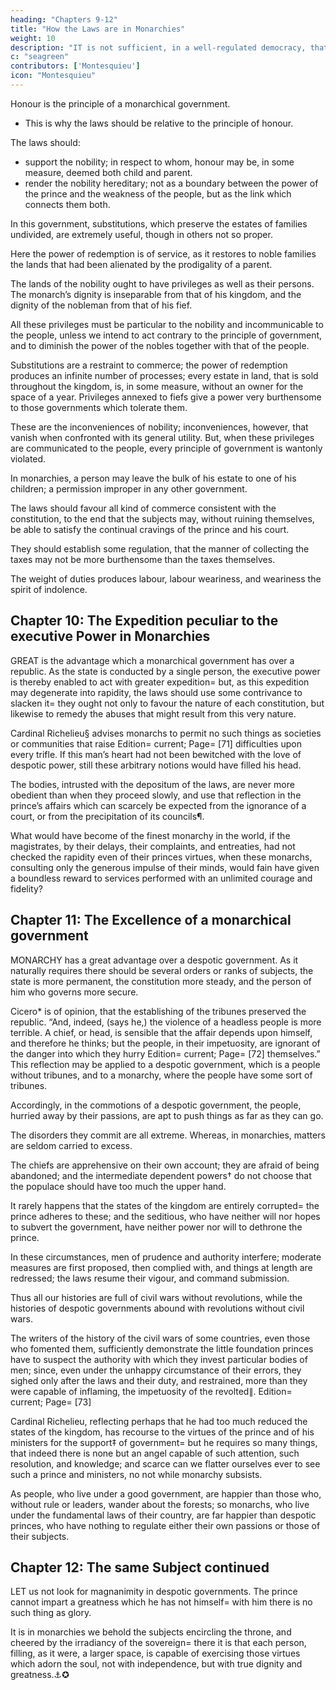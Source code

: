 ```yaml
---
heading: "Chapters 9-12"
title: "How the Laws are in Monarchies"
weight: 10
description: "IT is not sufficient, in a well-regulated democracy, that the divisions of land be equal"
c: "seagreen"
contributors: ['Montesquieu']
icon: "Montesquieu"
---
```




Honour is the principle of a monarchical government. 
- This is why the laws should be relative to the principle of honour.


The laws should:
- support the nobility; in respect to whom, honour may be, in some measure, deemed both child and parent.
- render the nobility hereditary; not as a boundary between the power of the prince and the weakness of the people, but as the link which connects them both.

In this government, substitutions, which preserve the estates of families undivided, are extremely useful, though in others not so proper.

Here the power of redemption is of service, as it restores to noble families the lands that had been alienated by the prodigality of a parent.

The lands of the nobility ought to have privileges as well as their persons. The monarch’s dignity is inseparable from that of his kingdom, and the dignity of the nobleman from that of his fief.

All these privileges must be particular to the nobility and incommunicable to the people, unless we intend to act contrary to the principle of government, and to diminish the power of the nobles together with that of the people.

Substitutions are a restraint to commerce; the power of redemption produces an infinite number of processes; every estate in land, that is sold throughout the kingdom, is, in some measure, without an owner for the space of a year. Privileges annexed to fiefs give a power very burthensome to those governments which tolerate them. 

These are the inconveniences of nobility; inconveniences, however, that vanish when confronted with its general utility. But, when these privileges are communicated to the people, every principle of government is wantonly violated.

In monarchies, a person may leave the bulk of his estate to one of his children; a permission improper in any other government.

The laws should favour all kind of commerce consistent with the constitution, to the end that the subjects may, without ruining themselves, be able to satisfy the continual cravings of the prince and his court.

They should establish some regulation, that the manner of collecting the taxes may not be more burthensome than the taxes themselves.

The weight of duties produces labour, labour weariness, and weariness the spirit of indolence.


## Chapter 10: The Expedition peculiar to the executive Power in Monarchies

GREAT is the advantage which a monarchical government has over a republic. As the state is conducted by a single person, the executive power is thereby enabled to act with greater expedition=  but, as this expedition may degenerate into rapidity, the laws should use some contrivance to slacken it=  they ought not only to favour the nature of each constitution, but likewise to remedy the abuses that might result from this very nature.

Cardinal Richelieu§ advises monarchs to permit no such things as societies or communities that raise Edition=  current; Page=  [71] difficulties upon every trifle. If this man’s heart had not been bewitched with the love of despotic power, still these arbitrary notions would have filled his head.

The bodies, intrusted with the depositum of the laws, are never more obedient than when they proceed slowly, and use that reflection in the prince’s affairs which can scarcely be expected from the ignorance of a court, or from the precipitation of its councils¶.

What would have become of the finest monarchy in the world, if the magistrates, by their delays, their complaints, and entreaties, had not checked the rapidity even of their princes virtues, when these monarchs, consulting only the generous impulse of their minds, would fain have given a boundless reward to services performed with an unlimited courage and fidelity?


## Chapter 11: The Excellence of a monarchical government


MONARCHY has a great advantage over a despotic government. As it naturally requires there should be several orders or ranks of subjects, the state is more permanent, the constitution more steady, and the person of him who governs more secure.

Cicero* is of opinion, that the establishing of the tribunes preserved the republic. “And, indeed, (says he,) the violence of a headless people is more terrible. A chief, or head, is sensible that the affair depends upon himself, and therefore he thinks; but the people, in their impetuosity, are ignorant of the danger into which they hurry Edition=  current; Page=  [72] themselves.” This reflection may be applied to a despotic government, which is a people without tribunes, and to a monarchy, where the people have some sort of tribunes.

Accordingly, in the commotions of a despotic government, the people, hurried away by their passions, are apt to push things as far as they can go.

The disorders they commit are all extreme. Whereas, in monarchies, matters are seldom carried to excess. 

The chiefs are apprehensive on their own account; they are afraid of being abandoned; and the intermediate dependent powers† do not choose that the populace should have too much the upper hand. 

It rarely happens that the states of the kingdom are entirely corrupted=  the prince adheres to these; and the seditious, who have neither will nor hopes to subvert the government, have neither power nor will to dethrone the prince.

In these circumstances, men of prudence and authority interfere; moderate measures are first proposed, then complied with, and things at length are redressed; the laws resume their vigour, and command submission.

Thus all our histories are full of civil wars without revolutions, while the histories of despotic governments abound with revolutions without civil wars.

The writers of the history of the civil wars of some countries, even those who fomented them, sufficiently demonstrate the little foundation princes have to suspect the authority with which they invest particular bodies of men; since, even under the unhappy circumstance of their errors, they sighed only after the laws and their duty, and restrained, more than they were capable of inflaming, the impetuosity of the revolted∥.
Edition=  current; Page=  [73]

Cardinal Richelieu, reflecting perhaps that he had too much reduced the states of the kingdom, has recourse to the virtues of the prince and of his ministers for the support‡ of government=  but he requires so many things, that indeed there is none but an angel capable of such attention, such resolution, and knowledge; and scarce can we flatter ourselves ever to see such a prince and ministers, no not while monarchy subsists.

As people, who live under a good government, are happier than those who, without rule or leaders, wander about the forests; so monarchs, who live under the fundamental laws of their country, are far happier than despotic princes, who have nothing to regulate either their own passions or those of their subjects.


## Chapter 12: The same Subject continued

LET us not look for magnanimity in despotic governments. The prince cannot impart a greatness which he has not himself=  with him there is no such thing as glory.

It is in monarchies we behold the subjects encircling the throne, and cheered by the irradiancy of the sovereign=  there it is that each person, filling, as it were, a larger space, is capable of exercising those virtues which adorn the soul, not with independence, but with true dignity and greatness.⚓✪
